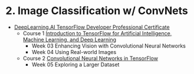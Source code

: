 # 2. Image Classification w/ ConvNets

* [DeepLearning.AI TensorFlow Developer Professional Certificate](https://www.coursera.org/professional-certificates/tensorflow-in-practice)
  * Course 1 [Introduction to TensorFlow for Artificial Intelligence, Machine Learning, and Deep Learning](https://www.coursera.org/learn/introduction-tensorflow?specialization=tensorflow-in-practice)
    * Week 03 Enhancing Vision with Convolutional Neural Networks
    * Week 04 Using Real-world Images
  * Course 2 [Convolutional Neural Networks in TensorFlow](https://www.coursera.org/learn/convolutional-neural-networks-tensorflow?specialization=tensorflow-in-practice)
    * Week 05 Exploring a Larger Dataset


